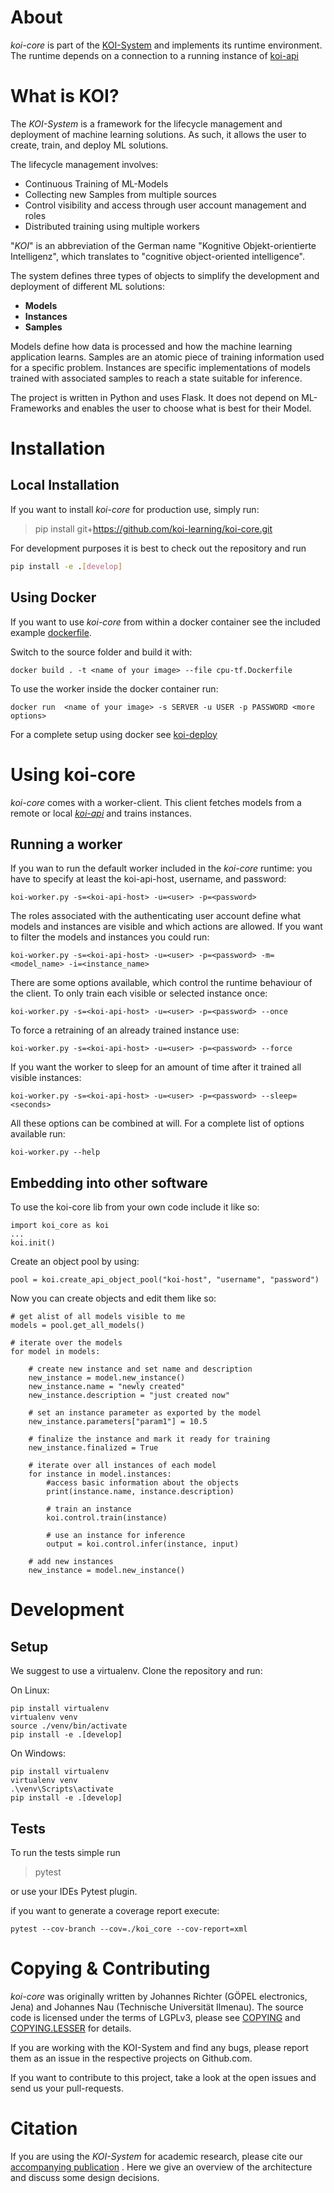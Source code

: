 # About
*koi-core* is part of the [KOI-System](https://github.com/koi-learning) and implements its runtime environment.
The runtime depends on a connection to a running instance of [koi-api](https://github.com/koi-learning/koi-api)

# What is KOI?
The *KOI-System* is a framework for the lifecycle management and deployment of machine learning solutions.
As such, it allows the user to create, train, and deploy ML solutions.

The lifecycle management involves:
- Continuous Training of ML-Models
- Collecting new Samples from multiple sources
- Control visibility and access through user account management and roles
- Distributed training using multiple workers  

"*KOI*" is an abbreviation of the German name "Kognitive Objekt-orientierte Intelligenz", which translates to "cognitive object-oriented intelligence".

The system defines three types of objects to simplify the development and deployment of different ML solutions: 
- **Models**
- **Instances**
- **Samples**

Models define how data is processed and how the machine learning application learns.
Samples are an atomic piece of training information used for a specific problem.
Instances are specific implementations of models trained with associated samples to reach a state suitable for inference.

The project is written in Python and uses Flask.
It does not depend on ML-Frameworks and enables the user to choose what is best for their Model.

# Installation

## Local Installation
If you want to install *koi-core* for production use, simply run:
> pip install git+https://github.com/koi-learning/koi-core.git

For development purposes it is best to check out the repository and run 
```bash
pip install -e .[develop]
```

## Using Docker
If you want to use *koi-core* from within a docker container see the included example [dockerfile](cpu-tf.Dockerfile).

Switch to the source folder and build it with: 
```
docker build . -t <name of your image> --file cpu-tf.Dockerfile
```

To use the worker inside the docker container run:

```
docker run  <name of your image> -s SERVER -u USER -p PASSWORD <more options>
```

For a complete setup using docker see [koi-deploy](https://github.com/koi-learning/koi-deploy) 

# Using koi-core
*koi-core* comes with a worker-client.
This client fetches models from a remote or local [*koi-api*](https://github.com/koi-learning/koi-pi) and trains instances. 
## Running a worker
If you wan to run the default worker included in the *koi-core* runtime: you have to specify at least the koi-api-host, username, and password:
```
koi-worker.py -s=<koi-api-host> -u=<user> -p=<password>
```
The roles associated with the authenticating user account define what models and instances are visible and which actions are allowed. If you want to filter the models and instances you could run:

```
koi-worker.py -s=<koi-api-host> -u=<user> -p=<password> -m=<model_name> -i=<instance_name>
```
There are some options available, which control the runtime behaviour of the client.
To only train each visible or selected instance once:
```
koi-worker.py -s=<koi-api-host> -u=<user> -p=<password> --once
```
To force a retraining of an already trained instance use:
```
koi-worker.py -s=<koi-api-host> -u=<user> -p=<password> --force
```
If you want the worker to sleep for an amount of time after it trained all visible instances:
```
koi-worker.py -s=<koi-api-host> -u=<user> -p=<password> --sleep=<seconds>
```
All these options can be combined at will.
For a complete list of options available run:
```
koi-worker.py --help
```
## Embedding into other software
To use the koi-core lib from your own code include it like so:
```
import koi_core as koi
...
koi.init()
```

Create an object pool by using:
```
pool = koi.create_api_object_pool("koi-host", "username", "password")
```

Now you can create objects and edit them like so:
```
# get alist of all models visible to me
models = pool.get_all_models()

# iterate over the models
for model in models:

    # create new instance and set name and description
    new_instance = model.new_instance()
    new_instance.name = "newly created"
    new_instance.description = "just created now"

    # set an instance parameter as exported by the model
    new_instance.parameters["param1"] = 10.5

    # finalize the instance and mark it ready for training
    new_instance.finalized = True

    # iterate over all instances of each model
    for instance in model.instances:
        #access basic information about the objects
        print(instance.name, instance.description)

        # train an instance
        koi.control.train(instance)

        # use an instance for inference
        output = koi.control.infer(instance, input)

    # add new instances
    new_instance = model.new_instance()
```

# Development

## Setup

We suggest to use a virtualenv. Clone the repository and run:

On Linux:
```
pip install virtualenv
virtualenv venv
source ./venv/bin/activate
pip install -e .[develop]
```

On Windows:
```
pip install virtualenv
virtualenv venv
.\venv\Scripts\activate
pip install -e .[develop]
```

## Tests

To run the tests simple run

> pytest

or use your IDEs Pytest plugin.

if you want to generate a coverage report execute:

```
pytest --cov-branch --cov=./koi_core --cov-report=xml
```

# Copying & Contributing
*koi-core* was originally written by Johannes Richter (GÖPEL electronics, Jena) and Johannes Nau (Technische Universität Ilmenau).
The source code is licensed under the terms of LGPLv3, please see [COPYING](COPYING) and [COPYING.LESSER](COPYING.LESSER) for details.

If you are working with the KOI-System and find any bugs, please report them as an issue in the respective projects on Github.com.

If you want to contribute to this project, take a look at the open issues and send us your pull-requests. 

# Citation
If you are using the *KOI-System* for academic research, please cite our [accompanying publication](http://dx.doi.org/10.1007/978-3-030-68527-0_8) . Here we give an overview of the architecture and discuss some design decisions.
